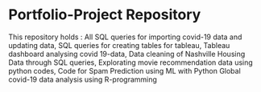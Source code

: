 # Portfolio-Project Repository
This repository holds :
All SQL queries for importing covid-19 data and updating data,
SQL queries for creating tables for tableau,
Tableau dashboard analysing covid 19-data,
Data cleaning of Nashville Housing Data through SQL queries,
Explorating movie recommendation data using python codes, 
Code for Spam Prediction using ML with Python
Global covid-19 data analysis using R-programming
